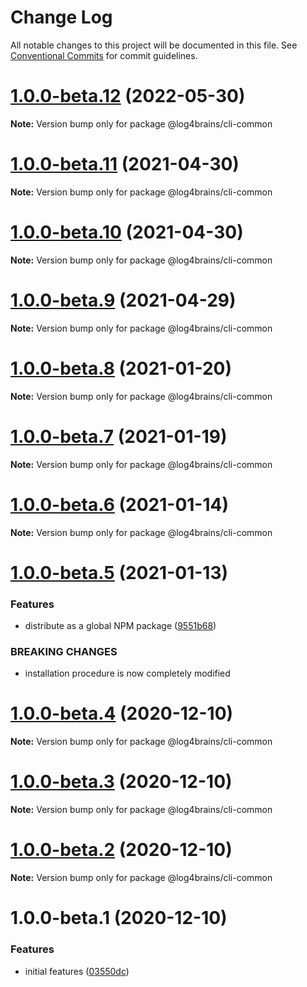 # Change Log

All notable changes to this project will be documented in this file.
See [Conventional Commits](https://conventionalcommits.org) for commit guidelines.

# [1.0.0-beta.12](https://github.com/thomvaill/log4brains/compare/v1.0.0-beta.11...v1.0.0-beta.12) (2022-05-30)

**Note:** Version bump only for package @log4brains/cli-common





# [1.0.0-beta.11](https://github.com/thomvaill/log4brains/compare/v1.0.0-beta.10...v1.0.0-beta.11) (2021-04-30)

**Note:** Version bump only for package @log4brains/cli-common





# [1.0.0-beta.10](https://github.com/thomvaill/log4brains/compare/v1.0.0-beta.9...v1.0.0-beta.10) (2021-04-30)

**Note:** Version bump only for package @log4brains/cli-common





# [1.0.0-beta.9](https://github.com/thomvaill/log4brains/compare/v1.0.0-beta.8...v1.0.0-beta.9) (2021-04-29)

**Note:** Version bump only for package @log4brains/cli-common





# [1.0.0-beta.8](https://github.com/thomvaill/log4brains/compare/v1.0.0-beta.7...v1.0.0-beta.8) (2021-01-20)

**Note:** Version bump only for package @log4brains/cli-common





# [1.0.0-beta.7](https://github.com/thomvaill/log4brains/compare/v1.0.0-beta.6...v1.0.0-beta.7) (2021-01-19)

**Note:** Version bump only for package @log4brains/cli-common





# [1.0.0-beta.6](https://github.com/thomvaill/log4brains/compare/v1.0.0-beta.5...v1.0.0-beta.6) (2021-01-14)

**Note:** Version bump only for package @log4brains/cli-common





# [1.0.0-beta.5](https://github.com/thomvaill/log4brains/compare/v1.0.0-beta.4...v1.0.0-beta.5) (2021-01-13)


### Features

* distribute as a global NPM package ([9551b68](https://github.com/thomvaill/log4brains/commit/9551b689ffbce82f5b6d2bb514f87bf3faa10e3e))


### BREAKING CHANGES

* installation procedure is now completely modified





# [1.0.0-beta.4](https://github.com/thomvaill/log4brains/compare/v1.0.0-beta.3...v1.0.0-beta.4) (2020-12-10)

**Note:** Version bump only for package @log4brains/cli-common





# [1.0.0-beta.3](https://github.com/thomvaill/log4brains/compare/v1.0.0-beta.2...v1.0.0-beta.3) (2020-12-10)

**Note:** Version bump only for package @log4brains/cli-common





# [1.0.0-beta.2](https://github.com/thomvaill/log4brains/compare/v1.0.0-beta.1...v1.0.0-beta.2) (2020-12-10)

**Note:** Version bump only for package @log4brains/cli-common





# 1.0.0-beta.1 (2020-12-10)


### Features

* initial features ([03550dc](https://github.com/thomvaill/log4brains/commit/03550dc4435c7668d36b50ca5ae420fab94e4936))
